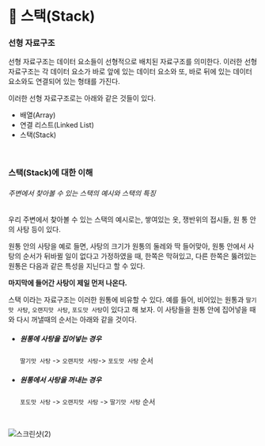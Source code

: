 # 🧱 스택(Stack)
### 선형 자료구조
선형 자료구조는 데이터 요소들이 선형적으로 배치된 자료구조를 의미한다. 이러한 선형 자료구조는 각 데이터 요소가 바로 앞에 있는 데이터 요소와 또, 바로 뒤에 있는 데이터 요소와도 연결되어 있는 형태를 가진다.<br>

이러한 선형 자료구조로는 아래와 같은 것들이 있다.<br>
- 배열(Array)
- 연결 리스트(Linked List)
- 스택(Stack)
<br>

### 스택(Stack)에 대한 이해 
###### 주변에서 찾아볼 수 있는 스택의 예시와 스택의 특징
우리 주변에서 찾아볼 수 있는 스택의 예시로는, 쌓여있는 옷, 쟁반위의 접시들, 원 통 안의 사탕 등이 있다.<br>

원통 안의 사탕을 예로 들면, 사탕의 크기가 원통의 둘레와 딱 들어맞아, 원통 안에서 사탕의 순서가 뒤바뀔 일이 없다고 가정하였을 때, 한쪽은 막혀있고, 다른 한쪽은 뚫려있는 원통은 다음과 같은 특성을 지닌다고 할 수 있다.<br>

**마지막에 들어간 사탕이 제일 먼저 나온다.** <br>

스택 이라는 자료구조는 이러한 원통에 비유할 수 있다. 예를 들어, 비어있는 원통과 `딸기맛 사탕`, `오랜지맛 사탕`, `포도맛 사탕`이 있다고 해 보자. 이 사탕들을 원통 안에 집어넣을 때와 다시 꺼낼때의 순서는 아래와 같을 것이다.<br>

- ##### 원통에 사탕을 집어넣는 경우
  `딸기맛 사탕` -> `오랜지맛 사탕`-> `포도맛 사탕` 순서

- ##### 원통에서 사탕을 꺼내는 경우
  `포도맛 사탕` -> `오랜지맛 사탕` -> `딸기맛 사탕` 순서
<br>

![스크린샷(2)](https://github.com/Yoonsik-2002/data-structure-study/assets/83572199/db0c5b26-3628-4951-9f0c-a7cd1e9d535b)



